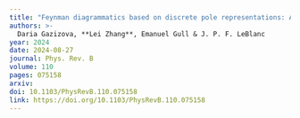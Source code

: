 ```yaml
---
title: "Feynman diagrammatics based on discrete pole representations: A path to renormalized perturbation theories"
authors: >-
  Daria Gazizova, **Lei Zhang**, Emanuel Gull & J. P. F. LeBlanc
year: 2024
date: 2024-08-27
journal: Phys. Rev. B
volume: 110
pages: 075158
arxiv:
doi: 10.1103/PhysRevB.110.075158
link: https://doi.org/10.1103/PhysRevB.110.075158
---
```

